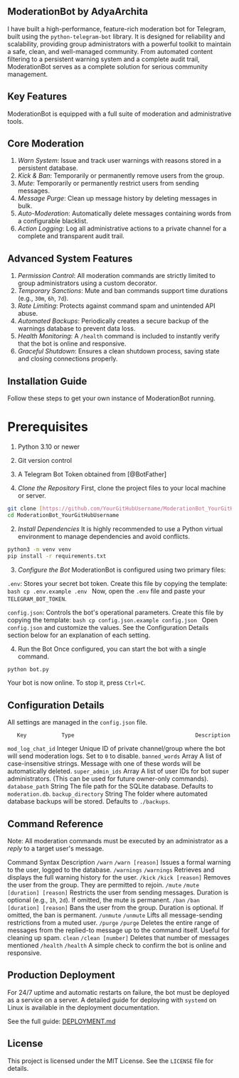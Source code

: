 ## ModerationBot by AdyaArchita
I have built a high-performance, feature-rich moderation bot for Telegram, built using the `python-telegram-bot` library. It is designed for reliability and scalability, providing group administrators with a powerful toolkit to maintain a safe, clean, and well-managed community.
From automated content filtering to a persistent warning system and a complete audit trail, ModerationBot serves as a complete solution for serious community management.

## Key Features
ModerationBot is equipped with a full suite of moderation and administrative tools.

## Core Moderation
1. *Warn System*: Issue and track user warnings with reasons stored in a persistent database.
2. *Kick & Ban*: Temporarily or permanently remove users from the group.
3. *Mute*: Temporarily or permanently restrict users from sending messages.
4. *Message Purge*: Clean up message history by deleting messages in bulk.
5. *Auto-Moderation*: Automatically delete messages containing words from a configurable blacklist.
6. *Action Logging*: Log all administrative actions to a private channel for a complete and transparent audit trail.

## Advanced System Features
1. *Permission Control*: All moderation commands are strictly limited to group administrators using a custom decorator.
2. *Temporary Sanctions*: Mute and ban commands support time durations (e.g., `30m`, `6h`, `7d`).
3. *Rate Limiting*: Protects against command spam and unintended API abuse.
4. *Automated Backups*: Periodically creates a secure backup of the warnings database to prevent data loss.
5. *Health Monitoring*: A `/health` command is included to instantly verify that the bot is online and responsive.
6. *Graceful Shutdown*: Ensures a clean shutdown process, saving state and closing connections properly.

## Installation Guide
Follow these steps to get your own instance of ModerationBot running.

# Prerequisites
1. Python 3.10 or newer
2. Git version control
3. A Telegram Bot Token obtained from [@BotFather]

1. *Clone the Repository*
First, clone the project files to your local machine or server.
```bash
git clone [https://github.com/YourGitHubUsername/ModerationBot_YourGitHubUsername.git](https://github.com/YourGitHubUsername/ModerationBot_YourGitHubUsername.git)
cd ModerationBot_YourGitHubUsername
```

2. *Install Dependencies*
It is highly recommended to use a Python virtual environment to manage dependencies and avoid conflicts.
```bash
python3 -m venv venv
pip install -r requirements.txt
```

3. *Configure the Bot*
ModerationBot is configured using two primary files:

`.env`: Stores your secret bot token. Create this file by copying the template:
    ```bash
    cp .env.example .env
    ```
    Now, open the `.env` file and paste your `TELEGRAM_BOT_TOKEN`.

`config.json`: Controls the bot's operational parameters. Create this file by copying the template:
    ```bash
    cp config.json.example config.json
    ```
    Open `config.json` and customize the values. See the Configuration Details section below for an explanation of each setting.

4. Run the Bot
Once configured, you can start the bot with a single command.
```bash
python bot.py
```
Your bot is now online. To stop it, press `Ctrl+C`.

## Configuration Details
All settings are managed in the `config.json` file.

       Key           Type                                      Description 
`mod_log_chat_id`   Integer    Unique ID of private channel/group where the bot will send moderation logs. Set to `0` to disable.
`banned_words`       Array     A list of case-insensitive strings. Message with one of these words will be automatically deleted. 
`super_admin_ids`    Array     A list of user IDs for bot super administrators. (This can be used for future owner-only commands).
`database_path`      String    The file path for the SQLite database. Defaults to `moderation.db`. 
`backup_directory`   String    The folder where automated database backups will be stored. Defaults to `./backups`. 

## Command Reference
Note: All moderation commands must be executed by an administrator as a *reply* to a target user's message.

 Command        Syntax                         Description 
`/warn`     `/warn [reason]`             Issues a formal warning to the user, logged to the database.
`/warnings` `/warnings`                  Retrieves and displays the full warning history for the user.
`/kick`    `/kick [reason]`              Removes the user from the group. They are permitted to rejoin.
`/mute`    `/mute [duration] [reason]`   Restricts the user from sending messages. Duration is optional (e.g., `1h`, `2d`). If omitted, the mute is permanent.
`/ban`      `/ban [duration] [reason]`  Bans the user from the group. Duration is optional. If omitted, the ban is permanent.
`/unmute`   `/unmute`                   Lifts all message-sending restrictions from a muted user.
`/purge`    `/purge`                    Deletes the entire range of messages from the replied-to message up to the command itself. Useful for cleaning up spam. 
`clean`     `/clean [number]`           Deletes that number of messages mentioned 
`/health`   `/health`                   A simple check to confirm the bot is online and responsive. 

## Production Deployment
For 24/7 uptime and automatic restarts on failure, the bot must be deployed as a service on a server. A detailed guide for deploying with `systemd` on Linux is available in the deployment documentation.

See the full guide: [DEPLOYMENT.md](DEPLOYMENT.md)

## License
This project is licensed under the MIT License. See the `LICENSE` file for details.